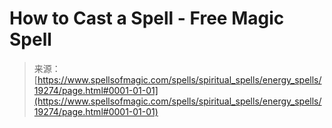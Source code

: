 <!--yml
category: 未分类
date: 2024-06-12 19:01:07
-->

# How to Cast a Spell - Free Magic Spell

> 来源：[https://www.spellsofmagic.com/spells/spiritual_spells/energy_spells/19274/page.html#0001-01-01](https://www.spellsofmagic.com/spells/spiritual_spells/energy_spells/19274/page.html#0001-01-01)
